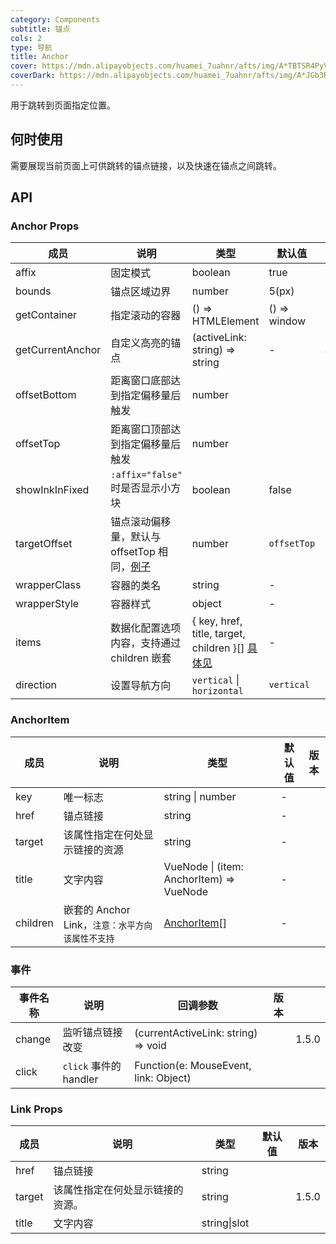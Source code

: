 ```yaml
---
category: Components
subtitle: 锚点
cols: 2
type: 导航
title: Anchor
cover: https://mdn.alipayobjects.com/huamei_7uahnr/afts/img/A*TBTSR4PyVmkAAAAAAAAAAAAADrJ8AQ/original
coverDark: https://mdn.alipayobjects.com/huamei_7uahnr/afts/img/A*JGb3RIzyOCkAAAAAAAAAAAAADrJ8AQ/original
---
```


用于跳转到页面指定位置。

## 何时使用

需要展现当前页面上可供跳转的锚点链接，以及快速在锚点之间跳转。

## API

### Anchor Props

| 成员 | 说明 | 类型 | 默认值 | 版本 |
| --- | --- | --- | --- | --- |
| affix | 固定模式 | boolean | true |  |
| bounds | 锚点区域边界 | number | 5(px) |  |
| getContainer | 指定滚动的容器 | () => HTMLElement | () => window |  |
| getCurrentAnchor | 自定义高亮的锚点 | (activeLink: string) => string | - | activeLink(3.3) |
| offsetBottom | 距离窗口底部达到指定偏移量后触发 | number |  |  |
| offsetTop | 距离窗口顶部达到指定偏移量后触发 | number |  |  |
| showInkInFixed | `:affix="false"` 时是否显示小方块 | boolean | false |  |
| targetOffset | 锚点滚动偏移量，默认与 offsetTop 相同，[例子](#components-anchor-demo-targetOffset) | number | `offsetTop` | 1.5.0 |
| wrapperClass | 容器的类名 | string | - |  |
| wrapperStyle | 容器样式 | object | - |  |
| items | 数据化配置选项内容，支持通过 children 嵌套 | { key, href, title, target, children }\[] [具体见](#anchoritem) | - | 4.0 |
| direction | 设置导航方向 | `vertical` \| `horizontal` | `vertical` | 4.0 |

### AnchorItem

| 成员 | 说明 | 类型 | 默认值 | 版本 |
| --- | --- | --- | --- | --- |
| key | 唯一标志 | string \| number | - |  |
| href | 锚点链接 | string | - |  |
| target | 该属性指定在何处显示链接的资源 | string | - |  |
| title | 文字内容 | VueNode \| (item: AnchorItem) => VueNode | - |  |
| children | 嵌套的 Anchor Link，`注意：水平方向该属性不支持` | [AnchorItem](#anchoritem)\[] | - |  |

### 事件

| 事件名称 | 说明                   | 回调参数                              | 版本 |       |
| -------- | ---------------------- | ------------------------------------- | ---- | ----- |
| change   | 监听锚点链接改变       | (currentActiveLink: string) => void   |      | 1.5.0 |
| click    | `click` 事件的 handler | Function(e: MouseEvent, link: Object) |      |       |

### Link Props

| 成员   | 说明                             | 类型         | 默认值 | 版本  |
| ------ | -------------------------------- | ------------ | ------ | ----- |
| href   | 锚点链接                         | string       |        |       |
| target | 该属性指定在何处显示链接的资源。 | string       |        | 1.5.0 |
| title  | 文字内容                         | string\|slot |        |       |
